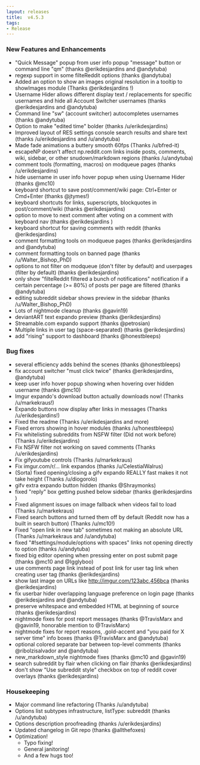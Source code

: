 ```yaml
---
layout: releases
title:  v4.5.3
tags:
- Release
---
```


### New Features and Enhancements

- "Quick Message" popup from user info popup "message" button or command line "qm" (thanks @erikdesjardins and @andytuba)
- regexp support in some filteReddit options (thanks @andytuba)
- Added an option to show an images original resolution in a tooltip to showImages module (Thanks @erikdesjardins !)
- Username Hider allows different display text / replacements for specific usernames and hide all Account Switcher usernames (thanks @erikdesjardins and @andytuba)
- Command line "sw" (account switcher) autocompletes usernames (thanks @andytuba)
- Option to make "edited time" bolder (thanks /u/erikdesjardins)
- Improved layout of RES settings console search results and share text (thanks /u/erikdesjardins and /u/andytuba)
- Made fade animations a buttery smooth 60fps (Thanks /u/bfred-it)
- escapeNP doesn't affect np.reddit.com links inside posts, comments, wiki, sidebar, or other snudown/markdown regions (thanks /u/andytuba)
- comment tools (formatting, macros) on modqueue pages (thanks /u/erikdesjardins)
- hide username in user info hover popup when using Username Hider (thanks @mc10)
- keyboard shortcut to save post/comment/wiki page: Ctrl+Enter or Cmd+Enter (thanks @jtymes!)
- keyboard shortcuts for links, superscripts, blockquotes in post/comment/wiki (thanks @erikdesjardins)
- option to move to next comment after voting on a comment with keyboard nav (thanks @erikdesjardins )
- keyboard shortcut for saving comments with reddit (thanks @erikdesjardins)
- comment formatting tools on modqueue pages (thanks @erikdesjardins and @andytuba)
- comment formatting tools on banned page (thanks /u/Walter_Bishop_PhD)
- options to not filter on modqueue (don't filter by default) and userpages (filter by default) (thanks @erikdesjardins)
- only show "filteReddit filtered a bunch of notifications" notification if a certain percentage (>= 80%) of posts per page are filtered (thanks @andytuba)
- editing subreddit sidebar shows preview in the sidebar (thanks /u/Walter_Bishop_PhD)
- Lots of nightmode cleanup (thanks @gavin19)
- deviantART text expando preview (thanks @erikdesjardins)
- Streamable.com expando support (thanks @petrosian)
- Multiple links in user tag (space-separated) (thanks @erikdesjardins)
- add "rising" support to dashboard (thanks @honestbleeps)

### Bug fixes

- several efficiency adds behind the scenes (thanks @honestbleeps)
- fix account switcher "must click twice" (thanks @erikdesjardins, @andytuba)
- keep user info hover popup showing when hovering over hidden username (thanks @mc10)
- Imgur expando's download button actually downloads now! (Thanks /u/markekraus!)
- Expando buttons now display after links in messages (Thanks /u/erikdesjardins!)
- Fixed the readme (Thanks /u/erikdesjardins and more)
- Fixed errors showing in hover modules (thanks /u/honestbleeps)
- Fix whitelisting subreddits from NSFW filter (Did not work before) (Thanks /u/erikdesjardins)
- Fix NSFW filter not working on saved comments (Thanks /u/erikdesjardins)
- Fix gifyoutube controls (Thanks /u/markekraus)
- Fix imgur.com/r/... link expandos (thanks /u/CelestialWalrus)
- (Sorta) fixed opening/closing a gifv expando REALLY fast makes it not take height (Thanks /u/diogorolo)
- gifv extra expando button hidden (thanks @Shraymonks)
- fixed "reply" box getting pushed below sidebar (thanks @erikdesjardins )
- Fixed alignment issues on image fallback when videos fail to load (Thanks /u/markekraus)
- Fixed search buttons and turned them off by default (Reddit now has a built in search button) (Thanks /u/mc10!)
- Fixed "open link in new tab" sometimes not making an absolute URL (Thanks /u/markekraus and /u/andytuba)
- fixed "#!settings/module/options with spaces" links not opening directly to option (thanks /u/andytuba)
- fixed big editor opening when pressing enter on post submit page (thanks @mc10 and @Igglyboo)
- use comments page link instead of post link for user tag link when creating user tag (thanks @erikdesjardins)
- show last image on URLs like http://imgur.com/123abc,456bca (thanks @erikdesjardins)
- fix userbar hider overlapping language preference on login page (thanks @erikdesjardins and @andytuba)
- preserve whitespace and embedded HTML at beginning of source (thanks @erikdesjardins)
- nightmode fixes for post report messages (thanks @TravisMarx and @gavin19, honorable mention to @TravisMarx)
- nightmode fixes for report reasons, .gold-accent and "you paid for X server time" info boxes (thanks @TravisMarx and @andytuba)
- optional colored separate bar between top-level comments (thanks @ribolzisalvador and @andytuba)
- new_markdown_style nightmode fixes (thanks @mc10 and @gavin19)
- search subreddit by flair when clicking on flair (thanks @erikdesjardins)
- don't show "Use subreddit style" checkbox on top of reddit cover overlays (thanks @erikdesjardins)

### Housekeeping

- Major command line refactoring (Thanks /u/andytuba)
- Options list subtypes infrastructure, listType: subreddit (thanks /u/andytuba)
- Options description proofreading (thanks /u/erikdesjardins)
- Updated changelog in Git repo (thanks @allthefoxes)
- Optimization!
	- Typo fixing!
	- General janitoring!
	- And a few hugs too!
